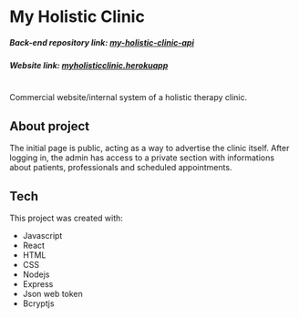 # My Holistic Clinic

##### Back-end repository link: [my-holistic-clinic-api](https://github.com/AnaCRDEL/my-holistic-clinic-api)
##### Website link: [myholisticclinic.herokuapp](https://myholisticclinic.herokuapp.com/)
#

Commercial website/internal system of a holistic therapy clinic. 

## About project

The initial page is public, acting as a way to advertise the clinic itself. After logging in, the admin has access to a private section with informations about patients, professionals and scheduled appointments.

## Tech

This project was created with:
- Javascript
- React
- HTML
- CSS
- Nodejs
- Express
- Json web token
- Bcryptjs